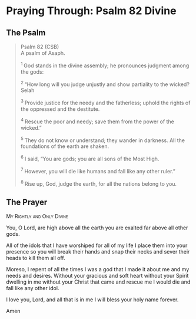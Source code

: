 # Praying Through: Psalm 82 Divine

## The Psalm

>Psalm 82 (CSB)  
> A psalm of Asaph. 
>
><sup> 1 </sup> God stands in the divine assembly; he pronounces judgment among the gods: 
>
><sup> 2 </sup> “How long will you judge unjustly and show partiality to the wicked? Selah 
>
><sup> 3 </sup> Provide justice for the needy and the fatherless; uphold the rights of the oppressed and the destitute. 
>
><sup> 4 </sup> Rescue the poor and needy; save them from the power of the wicked.” 
>
><sup> 5 </sup> They do not know or understand; they wander in darkness. All the foundations of the earth are shaken. 
>
><sup> 6 </sup> I said, “You are gods; you are all sons of the Most High. 
>
><sup> 7 </sup> However, you will die like humans and fall like any other ruler.” 
>
><sup> 8 </sup> Rise up, God, judge the earth, for all the nations belong to you.

## The Prayer

<div style="font-variant: small-caps;">
My Rightly and Only Divine
</div>


You, O Lord, are high
  above all the earth
  you are exalted
  far above all other gods.

All of the idols that I have worshiped for all of my life
  I place them into your presence
  so you will break their hands
  and snap their necks
  and sever their heads
  to kill them all off.

Moreso, I repent of all the times
  I was a god
  that I made it about me
  and my needs and desires.
  Without your gracious and soft heart
  without your Spirit dwelling in me
  without your Christ that came and rescue me
  I would die and fall like any other idol.

I love you, Lord, and all that is in me
  I will bless your holy name forever.

Amen

